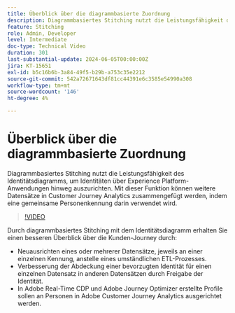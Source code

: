```yaml
---
title: Überblick über die diagrammbasierte Zuordnung
description: Diagrammbasiertes Stitching nutzt die Leistungsfähigkeit des Identitätsdiagramms, um Identitäten über Experience Platform-Anwendungen hinweg auszurichten. Mit dieser Funktion können weitere Datensätze in Customer Journey Analytics zusammengefügt werden, indem eine gemeinsame Personenkennung darin verwendet wird.
feature: Stitching
role: Admin, Developer
level: Intermediate
doc-type: Technical Video
duration: 301
last-substantial-update: 2024-06-05T00:00:00Z
jira: KT-15651
exl-id: b5c16b6b-3a84-49f5-b29b-a753c35e2212
source-git-commit: 542a72671643df81cc44391e6c3585e54990a308
workflow-type: tm+mt
source-wordcount: '146'
ht-degree: 4%

---
```


# Überblick über die diagrammbasierte Zuordnung

Diagrammbasiertes Stitching nutzt die Leistungsfähigkeit des Identitätsdiagramms, um Identitäten über Experience Platform-Anwendungen hinweg auszurichten. Mit dieser Funktion können weitere Datensätze in Customer Journey Analytics zusammengefügt werden, indem eine gemeinsame Personenkennung darin verwendet wird.

>[!VIDEO](https://video.tv.adobe.com/v/3448725/?learn=on&captions=ger)

Durch diagrammbasiertes Stitching mit dem Identitätsdiagramm erhalten Sie einen besseren Überblick über die Kunden-Journey durch:

* Neuausrichten eines oder mehrerer Datensätze, jeweils an einer einzelnen Kennung, anstelle eines umständlichen ETL-Prozesses.
* Verbesserung der Abdeckung einer bevorzugten Identität für einen einzelnen Datensatz in anderen Datensätzen durch Freigabe der Identität.
* In Adobe Real-Time CDP und Adobe Journey Optimizer erstellte Profile sollen an Personen in Adobe Customer Journey Analytics ausgerichtet werden.
